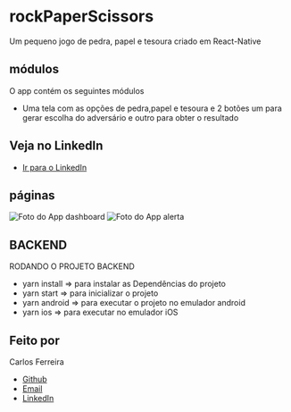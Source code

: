 # rockPaperScissors
Um pequeno jogo de pedra, papel  e tesoura criado em React-Native 

## módulos

O app contém os seguintes módulos

* Uma tela com as opções de pedra,papel e tesoura e 2 botões um para gerar escolha do adversário e outro para obter o resultado  

## Veja no LinkedIn
* [Ir para o LinkedIn](https://www.linkedin.com/posts/carlos-ferreira-4b2ba219a_um-pequeno-jogo-de-pedrapapel-e-tesoura-activity-6760685531316793344-OHbp)

## páginas
![Foto do App dashboard](https://github.com/CarlosSTS/rockPaperScissors/blob/master/assets/dashboard.png)
![Foto do App alerta](https://github.com/CarlosSTS/rockPaperScissors/blob/master/assets/alert.png)

## BACKEND
RODANDO O PROJETO BACKEND
* yarn install => para instalar as Dependências do projeto
* yarn start => para inicializar o projeto
* yarn android => para executar o projeto no emulador android
* yarn ios => para executar no emulador iOS

## Feito por

Carlos Ferreira
* [Github](https://www.github.com/CarlosSTS)
* [Email](mailto://carlossts826@gmail.com)
* [LinkedIn](https://www.linkedin.com/in/carlos-ferreira-4b2ba219a/)
